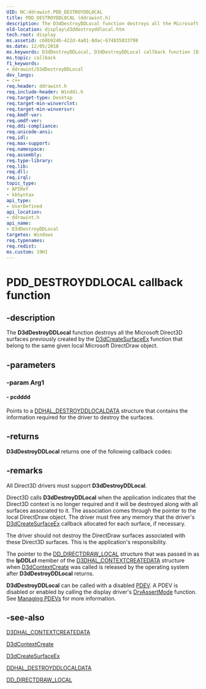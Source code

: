 ```yaml
---
UID: NC:ddrawint.PDD_DESTROYDDLOCAL
title: PDD_DESTROYDDLOCAL (ddrawint.h)
description: The D3dDestroyDDLocal function destroys all the Microsoft Direct3D surfaces previously created by the D3dCreateSurfaceEx function that belong to the same given local Microsoft DirectDraw object.
old-location: display\d3ddestroyddlocal.htm
tech.root: display
ms.assetid: c68b924b-422d-4a01-8dac-674835833798
ms.date: 12/05/2018
ms.keywords: D3dDestroyDDLocal, D3dDestroyDDLocal callback function [Display Devices], PDD_DESTROYDDLOCAL, PDD_DESTROYDDLOCAL callback, d3dfncs_3480b8ff-c19d-4495-ab5e-d5ef4e326967.xml, ddrawint/D3dDestroyDDLocal, display.d3ddestroyddlocal
ms.topic: callback
f1_keywords:
- ddrawint/D3dDestroyDDLocal
dev_langs:
- c++
req.header: ddrawint.h
req.include-header: Winddi.h
req.target-type: Desktop
req.target-min-winverclnt: 
req.target-min-winversvr: 
req.kmdf-ver: 
req.umdf-ver: 
req.ddi-compliance: 
req.unicode-ansi: 
req.idl: 
req.max-support: 
req.namespace: 
req.assembly: 
req.type-library: 
req.lib: 
req.dll: 
req.irql: 
topic_type:
- APIRef
- kbSyntax
api_type:
- UserDefined
api_location:
- ddrawint.h
api_name:
- D3dDestroyDDLocal
targetos: Windows
req.typenames: 
req.redist: 
ms.custom: 19H1
---
```


# PDD_DESTROYDDLOCAL callback function


## -description


The <b>D3dDestroyDDLocal</b> function destroys all the Microsoft Direct3D surfaces previously created by the <a href="https://docs.microsoft.com/windows/desktop/api/ddrawint/nc-ddrawint-pdd_createsurfaceex">D3dCreateSurfaceEx</a> function that belong to the same given local Microsoft DirectDraw object.


## -parameters




### -param Arg1








#### - pcdddd

Points to a <a href="https://docs.microsoft.com/windows/desktop/api/ddrawi/ns-ddrawi-ddhal_destroyddlocaldata">DDHAL_DESTROYDDLOCALDATA</a> structure that contains the information required for the driver to destroy the surfaces. 


## -returns



<b>D3dDestroyDDLocal</b> returns one of the following callback codes: 




## -remarks



All Direct3D drivers must support <b>D3dDestroyDDLocal</b>.

Direct3D calls <b>D3dDestroyDDLocal</b> when the application indicates that the Direct3D context is no longer required and it will be destroyed along with all surfaces associated to it. The association comes through the pointer to the local DirectDraw object. The driver must free any memory that the driver's <a href="https://docs.microsoft.com/windows/desktop/api/ddrawint/nc-ddrawint-pdd_createsurfaceex">D3dCreateSurfaceEx</a> callback allocated for each surface, if necessary. 

The driver should not destroy the DirectDraw surfaces associated with these Direct3D surfaces. This is the application's responsibility.

The pointer to the <a href="https://docs.microsoft.com/windows/desktop/api/ddrawint/ns-ddrawint-dd_directdraw_local">DD_DIRECTDRAW_LOCAL</a> structure that was passed in as the <b>lpDDLcl</b> member of the <a href="https://docs.microsoft.com/windows-hardware/drivers/ddi/content/d3dhal/ns-d3dhal-_d3dhal_contextcreatedata">D3DHAL_CONTEXTCREATEDATA</a> structure when <a href="https://docs.microsoft.com/windows-hardware/drivers/ddi/content/d3dhal/nc-d3dhal-lpd3dhal_contextcreatecb">D3dContextCreate</a> was called is released by the operating system after <b>D3dDestroyDDLocal</b> returns. 

<b>D3dDestroyDDLocal</b> can be called with a disabled <a href="https://docs.microsoft.com/windows-hardware/drivers/">PDEV</a>. A PDEV is disabled or enabled by calling the display driver's <a href="https://docs.microsoft.com/windows/desktop/api/winddi/nf-winddi-drvassertmode">DrvAssertMode</a> function. See <a href="https://docs.microsoft.com/windows-hardware/drivers/display/managing-pdevs">Managing PDEVs</a> for more information. 




## -see-also




<a href="https://docs.microsoft.com/windows-hardware/drivers/ddi/content/d3dhal/ns-d3dhal-_d3dhal_contextcreatedata">D3DHAL_CONTEXTCREATEDATA</a>



<a href="https://docs.microsoft.com/windows-hardware/drivers/ddi/content/d3dhal/nc-d3dhal-lpd3dhal_contextcreatecb">D3dContextCreate</a>



<a href="https://docs.microsoft.com/windows/desktop/api/ddrawint/nc-ddrawint-pdd_createsurfaceex">D3dCreateSurfaceEx</a>



<a href="https://docs.microsoft.com/windows/desktop/api/ddrawi/ns-ddrawi-ddhal_destroyddlocaldata">DDHAL_DESTROYDDLOCALDATA</a>



<a href="https://docs.microsoft.com/windows/desktop/api/ddrawint/ns-ddrawint-dd_directdraw_local">DD_DIRECTDRAW_LOCAL</a>
 

 

